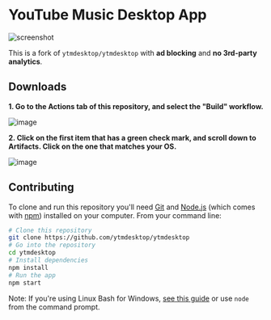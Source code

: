 # YouTube Music Desktop App

![screenshot](https://ytmdesktop.app/img/product/main_5.png)
&nbsp;

This is a fork of `ytmdesktop/ytmdesktop` with **ad blocking** and **no 3rd-party analytics**.

## Downloads

**1. Go to the Actions tab of this repository, and select the "Build" workflow.**

![image](readme-screenshots/1.png)

**2. Click on the first item that has a green check mark, and scroll down to Artifacts. Click on the one that matches your OS.**

![image](readme-screenshots/2.png)

## Contributing

To clone and run this repository you'll need [Git](https://git-scm.com) and [Node.js](https://nodejs.org/en/download/) (which comes with [npm](http://npmjs.com)) installed on your computer. From your command line:

```bash
# Clone this repository
git clone https://github.com/ytmdesktop/ytmdesktop
# Go into the repository
cd ytmdesktop
# Install dependencies
npm install
# Run the app
npm start
```

Note: If you're using Linux Bash for Windows, [see this guide](https://www.howtogeek.com/261575/how-to-run-graphical-linux-desktop-applications-from-windows-10s-bash-shell/) or use `node` from the command prompt.